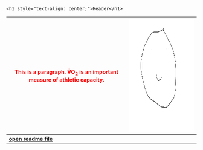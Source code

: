 <!DOCTYPE html>
<html>
	<title>Brandon Wenaas - Sample Web Page</title>
<body>

	<h1 style="text-align: center;">Header</h1>

<span style="color:red"><p style="text-align: center;" title="Tooltip">This is a paragraph. V̇O<sub>2</sub> is an important measure of athletic capacity.</p></span> | <img src="sitesubfolder/Smile.png" width="300" height="300">  
--- | ---  
<a style="font-weight:bold" href="sitesubfolder/readme.md" target="_blank">open readme file</a> | 




</body>
</html>





[//]: # (Need a Centred Title, Picture, Colour text, hyperlink to readme.md)
